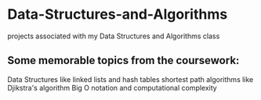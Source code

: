# Data-Structures-and-Algorithms
projects associated with my Data Structures and Algorithms class

## Some memorable topics from the coursework:
Data Structures like linked lists and hash tables
shortest path algorithms like Djikstra's algorithm
Big O notation and computational complexity
